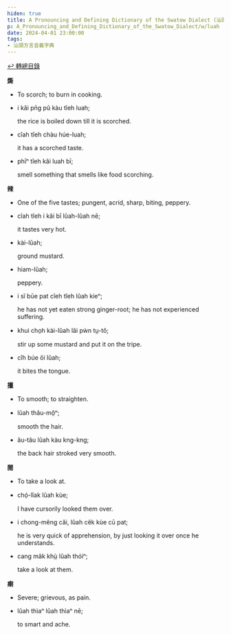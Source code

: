 ```yaml
---
hiden: true
title: A Pronouncing and Defining Dictionary of the Swatow Dialect (汕頭方言音義字典) / luah
p: A_Pronouncing_and_Defining_Dictionary_of_the_Swatow_Dialect/w/luah
date: 2024-04-01 23:00:00
tags: 
- 汕頭方言音義字典
---
```


[↩️ 轉總目錄](/A_Pronouncing_and_Defining_Dictionary_of_the_Swatow_Dialect)


**燍**
- To scorch; to burn in cooking.

- i kâi pn̄g pû kàu tîeh luah;

  the rice is boiled down till it is scorched.

- cîah tîeh chàu húe-luah;

  it has a scorched taste.

- phīⁿ tîeh kâi luah bī;

  smell something that smells like food scorching.

**辣**
- One of the five tastes; pungent, acrid, sharp, biting, peppery.

- cîah tîeh i kâi bī lûah-lûah nē;

  it tastes very hot.

- kài-lûah;

  ground mustard.

- hiam-lûah;

  peppery.

- i sĭ būe pat cîeh tîeh lûah kieⁿ;

  he has not yet eaten strong ginger-root; he has not experienced suffering.

- khui cho̤h kài-lûah lâi pẁn tṳ-tŏ;

  stir up some mustard and put it on the tripe.

- cîh búe ŏi lûah;

  it bites the tongue.

**擸**
- To smooth; to straighten.

- lûah thâu-mô̤ⁿ;

  smooth the hair.

- ău-tâu lûah kàu kng-kng;

  the back hair stroked very smooth.

**閱**
- To take a look at.

- chó̤-lîak lûah kùe;

  I have cursorily looked them over.

- i chong-mêng căi, lûah cêk kùe cū pat;

  he is very quick of apprehension, by just looking it over once he understands.

- cang mâk khṳ̀ lûah thóiⁿ;

  take a look at them.

**𤷫**
- Severe; grievous, as pain.

- lûah thìaⁿ lûah thìaⁿ nē;

  to smart and ache.